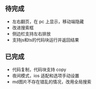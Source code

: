 
## 待完成
- 左右翻页，在 pc 上显示，移动端隐藏
- 改进搜索框
- 侧边栏支持左右排放
- 支持js和ts的代码块运行并返回结果

## 已完成
- 代码复制，代码块支持 copy
- 夜间模式，ios 适配和选项手动设置
- md图片不存在错乱的情况，改用全局搜索
